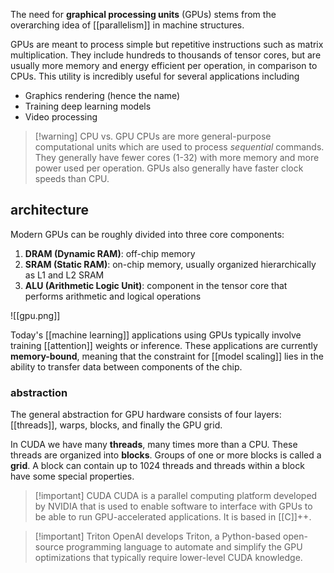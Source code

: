 The need for **graphical processing units** (GPUs) stems from the overarching idea of [[parallelism]] in machine structures.

GPUs are meant to process simple but repetitive instructions such as matrix multiplication. They include hundreds to thousands of tensor cores, but are usually more memory and energy efficient per operation, in comparison to CPUs. This utility is incredibly useful for several applications including
- Graphics rendering (hence the name)
- Training deep learning models
- Video processing

>[!warning] CPU vs. GPU
>CPUs are more general-purpose computational units which are used to process *sequential* commands. They generally have fewer cores (1-32) with more memory and more power used per operation. GPUs also generally have faster clock speeds than CPU.
>

## architecture
Modern GPUs can be roughly divided into three core components:
1. **DRAM (Dynamic RAM)**: off-chip memory
2. **SRAM (Static RAM)**: on-chip memory, usually organized hierarchically as L1 and L2 SRAM
3. **ALU (Arithmetic Logic Unit)**: component in the tensor core that performs arithmetic and logical operations

![[gpu.png]]

Today's [[machine learning]] applications using GPUs typically involve training [[attention]] weights or inference. These applications are currently **memory-bound**, meaning that the constraint for [[model scaling]] lies in the ability to transfer data between components of the chip. 
### abstraction
The general abstraction for GPU hardware consists of four layers: [[threads]], warps, blocks, and finally the GPU grid.

In CUDA we have many **threads**, many times more than a CPU. These threads are organized into **blocks**. Groups of one or more blocks is called a **grid**. A block can contain up to $1024$ threads and threads within a block have some special properties.

>[!important] CUDA
>CUDA is a parallel computing platform developed by NVIDIA that is used to enable software to interface with GPUs to be able to run GPU-accelerated applications. It is based in [[C]]++.

>[!important] Triton
>OpenAI develops Triton, a Python-based open-source programming language to automate and simplify the GPU optimizations that typically require lower-level CUDA knowledge.
